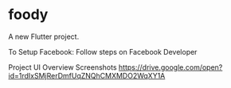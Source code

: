 # foody

A new Flutter project.


To Setup Facebook:
Follow steps on Facebook Developer


Project UI Overview Screenshots
https://drive.google.com/open?id=1rdIxSMjRerDmfUqZNQhCMXMDO2WqXY1A




